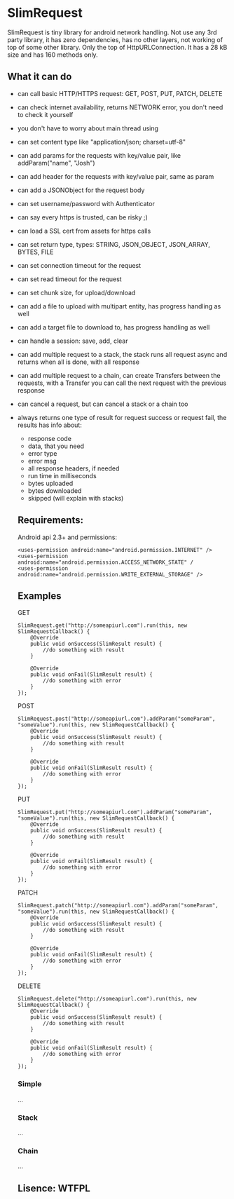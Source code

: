 # SlimRequest

SlimRequest is tiny library for android network handling. Not use any 3rd party library, it has zero dependencies, has no other layers, not working of top of some other library. Only the top of HttpURLConnection. It has a 28 kB size and has 160 methods only.

## What it can do
- can call basic HTTP/HTTPS request: GET, POST, PUT, PATCH, DELETE
- can check internet availability, returns NETWORK error, you don't need to check it yourself
- you don't have to worry about main thread using
- can set content type like "application/json; charset=utf-8"
- can add params for the requests with key/value pair, like addParam("name", "Josh")
- can add header for the requests with key/value pair, same as param
- can add a JSONObject for the request body
- can set username/password with Authenticator
- can say every https is trusted, can be risky ;)
- can load a SSL cert from assets for https calls
- can set return type, types: STRING, JSON_OBJECT, JSON_ARRAY, BYTES, FILE
- can set connection timeout for the request
- can set read timeout for the request
- can set chunk size, for upload/download
- can add a file to upload with multipart entity, has progress handling as well
- can add a target file to download to, has progress handling as well
- can handle a session: save, add, clear
- can add multiple request to a stack, the stack runs all request async and returns when all is done, with all response
- can add multiple request to a chain, can create Transfers between the requests, with a Transfer you can call the next request with the previous response
- can cancel a request, but can cancel a stack or a chain too
- always returns one type of result for request success or request fail, the results has info about:
  - response code
  - data, that you need
  - error type
  - error msg
  - all response headers, if needed
  - run time in milliseconds
  - bytes uploaded
  - bytes downloaded
  - skipped (will explain with stacks)
  
  ## Requirements:
  Android api 2.3+ and permissions:
  ```
  <uses-permission android:name="android.permission.INTERNET" />
  <uses-permission android:name="android.permission.ACCESS_NETWORK_STATE" /
  <uses-permission android:name="android.permission.WRITE_EXTERNAL_STORAGE" />
  ```
  
  ## Examples
  GET
  ```
  SlimRequest.get("http://someapiurl.com").run(this, new SlimRequestCallback() {
      @Override
      public void onSuccess(SlimResult result) {
          //do something with result
      }

      @Override
      public void onFail(SlimResult result) {
          //do something with error
      }
  });
  ```

  POST
  ```
  SlimRequest.post("http://someapiurl.com").addParam("someParam", "someValue").run(this, new SlimRequestCallback() {
      @Override
      public void onSuccess(SlimResult result) {
          //do something with result
      }

      @Override
      public void onFail(SlimResult result) {
          //do something with error
      }
  });
  ```
  PUT
  ```
  SlimRequest.put("http://someapiurl.com").addParam("someParam", "someValue").run(this, new SlimRequestCallback() {
      @Override
      public void onSuccess(SlimResult result) {
          //do something with result
      }

      @Override
      public void onFail(SlimResult result) {
          //do something with error
      }
  });
  ```
  
  PATCH
  ```
  SlimRequest.patch("http://someapiurl.com").addParam("someParam", "someValue").run(this, new SlimRequestCallback() {
      @Override
      public void onSuccess(SlimResult result) {
          //do something with result
      }

      @Override
      public void onFail(SlimResult result) {
          //do something with error
      }
  });
  ```
  
  DELETE
  ```
  SlimRequest.delete("http://someapiurl.com").run(this, new SlimRequestCallback() {
      @Override
      public void onSuccess(SlimResult result) {
          //do something with result
      }

      @Override
      public void onFail(SlimResult result) {
          //do something with error
      }
  });
  ```
  
  ### Simple
  ...
  
  ### Stack
  ...
  
  ### Chain
  ...
  
  ## Lisence: WTFPL
  
  
